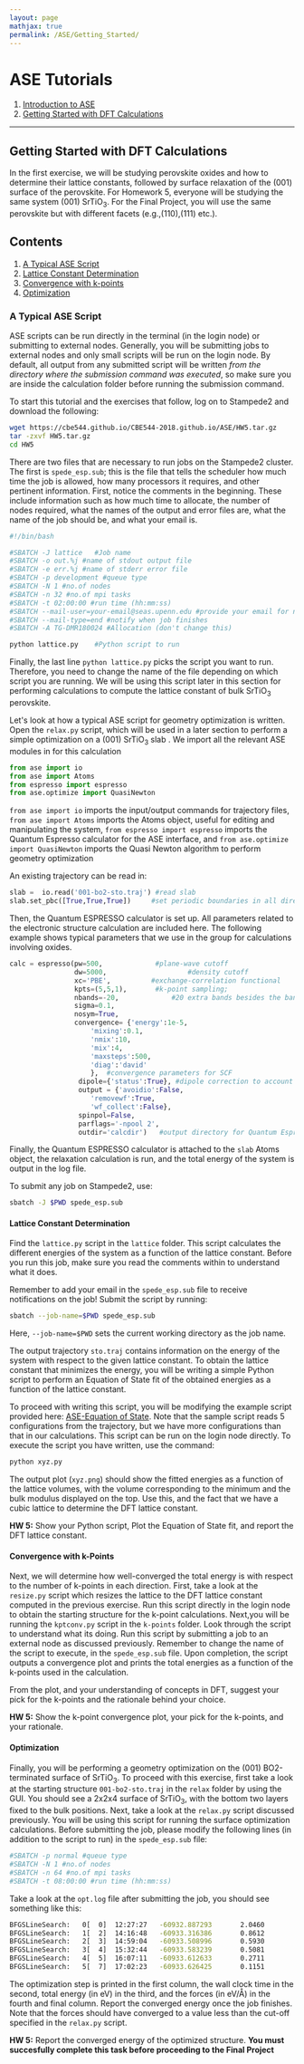```yaml
---
layout: page
mathjax: true
permalink: /ASE/Getting_Started/
---
```


# ASE Tutorials
1. [Introduction to ASE](../)
2. [Getting Started with DFT Calculations](../Getting_Started/)


____

## Getting Started with DFT Calculations ##

In the first exercise, we will be studying perovskite oxides and how to determine their lattice constants, followed by surface relaxation of the (001) surface of the perovskite. For Homework 5, everyone will be studying the same system (001) SrTiO<sub>3</sub>. For the Final Project, you will use the same perovskite but with different facets (e.g.,(110),(111) etc.).

## Contents ##

1. [A Typical ASE Script](#a-typical-ase-script)
2. [Lattice Constant Determination](#lattice-constant-determination)
3. [Convergence with k-points](#convergence-with-k-points)
4. [Optimization](#optimization)


<a name='a-typical-ase-script'></a>

### A Typical ASE Script ###

ASE scripts can be run directly in the terminal (in the login node) or submitting to external nodes. Generally, you will be submitting jobs to external nodes and only small scripts will be run on the login node. By default, all output from any submitted script will be written *from the directory where the submission command was executed*, so make sure you are inside the calculation folder before running the submission command.

To start this tutorial and the exercises that follow, log on to Stampede2 and download the following:
```bash
wget https://cbe544.github.io/CBE544-2018.github.io/ASE/HW5.tar.gz
tar -zxvf HW5.tar.gz
cd HW5
```

There are two files that are necessary to run jobs on the Stampede2 cluster. The first is `spede_esp.sub`; this is the file that tells the scheduler how much time the job is allowed, how many processors it requires, and other pertinent information. First, notice the comments in the beginning. These include information such as how much time to allocate, the number of nodes required, what the names of the output and error files are, what the name of the job should be, and what your email is. 

```bash
#!/bin/bash

#SBATCH -J lattice   #Job name
#SBATCH -o out.%j #name of stdout output file
#SBATCH -e err.%j #name of stderr error file
#SBATCH -p development #queue type
#SBATCH -N 1 #no.of nodes
#SBATCH -n 32 #no.of mpi tasks
#SBATCH -t 02:00:00 #run time (hh:mm:ss)
#SBATCH --mail-user=your-email@seas.upenn.edu #provide your email for notification
#SBATCH --mail-type=end #notify when job finishes
#SBATCH -A TG-DMR180024 #Allocation (don't change this)

python lattice.py    #Python script to run
```

Finally, the last line ```python lattice.py``` picks the script you want to run. Therefore, you need to change the name of the file depending on which script you are running. We will be using this script later in this section for performing calculations to compute the lattice constant of bulk SrTiO<sub>3</sub> perovskite.


Let's look at how a typical ASE script for geometry optimization is written. Open the `relax.py` script, which will be used in a later section to perform a simple optimization on a (001) SrTiO<sub>3</sub> slab . We import all the relevant ASE modules in for this calculation

```python
from ase import io
from ase import Atoms
from espresso import espresso
from ase.optimize import QuasiNewton
```

`from ase import io` imports the input/output commands for trajectory files, `from ase import Atoms` imports the Atoms object, useful for editing and manipulating the system, `from espresso import espresso` imports the Quantum Espresso calculator for the ASE interface, and `from ase.optimize import QuasiNewton` imports the Quasi Newton algorithm to perform geometry optimization

An existing trajectory can be read in:

```python
slab =  io.read('001-bo2-sto.traj') #read slab
slab.set_pbc([True,True,True])     #set periodic boundaries in all directions to True
```

Then, the Quantum ESPRESSO calculator is set up. All parameters related to the electronic structure calculation are included here. The following example shows typical parameters that we use in the group for calculations involving oxides.

```python
calc = espresso(pw=500,             #plane-wave cutoff
                dw=5000,                    #density cutoff
                xc='PBE',          #exchange-correlation functional
                kpts=(5,5,1),       #k-point sampling;
                nbands=-20,             #20 extra bands besides the bands needed to hold valence electrons
                sigma=0.1,
                nosym=True,
                convergence= {'energy':1e-5,
                    'mixing':0.1,
                    'nmix':10,
                    'mix':4,
                    'maxsteps':500,
                    'diag':'david'
                    },  #convergence parameters for SCF
                 dipole={'status':True}, #dipole correction to account for periodicity in z
                 output = {'avoidio':False,
                    'removewf':True,
                    'wf_collect':False},
                 spinpol=False,
                 parflags='-npool 2',
                 outdir='calcdir')   #output directory for Quantum Espresso files

```

Finally, the Quantum ESPRESSO calculator is attached to the `slab` Atoms object, the relaxation calculation is run, and the total energy of the system is output in the log file. 

To submit any job on Stampede2, use:

```bash
sbatch -J $PWD spede_esp.sub

```

<a name='lattice-constant-determination'></a>

#### Lattice Constant Determination ####

Find the `lattice.py` script in the `lattice` folder. This script calculates the different energies of the system as a function of the lattice constant. Before you run this job, make sure you read the comments within to understand what it does.

Remember to add your email in the `spede_esp.sub` file to receive notifications on the job! Submit the script by running:

```bash
sbatch --job-name=$PWD spede_esp.sub
```
Here, `--job-name=$PWD` sets the current working directory as the job name. 

The output trajectory `sto.traj` contains information on the energy of the system with respect to the given lattice constant. To obtain the lattice constant that minimizes the energy, you will be writing a simple Python script to perform an Equation of State fit of the obtained energies as a function of the lattice constant. 

To proceed with writing this script, you will be modifying the example script provided here: [ASE-Equation of State](https://wiki.fysik.dtu.dk/ase/tutorials/eos/eos.html). Note that the sample script reads 5 configurations from the trajectory, but we have more configurations than that in our calculations. This script can be run on the login node directly. To execute the script you have written, use the command: 
```bash
python xyz.py
```
The output plot (`xyz.png`) should show the fitted energies as a function of the lattice volumes, with the volume corresponding to the minimum and the bulk modulus displayed on the top. Use this, and the fact that we have a cubic lattice to determine the DFT lattice constant.

**HW 5:** Show your Python script, Plot the Equation of State fit, and report the DFT lattice constant.

<a name='convergence-with-k-points'></a>

#### Convergence with k-Points ####
Next, we will determine how well-converged the total energy is with respect to the number of k-points in each direction. First, take a look at the `resize.py` script which resizes the lattice to the DFT lattice constant computed in the previous exercise. Run this script directly in the login node to obtain the starting structure for the k-point calculations. Next,you will be running the `kptconv.py` script in the `k-points` folder. Look through the script to understand what its doing. Run this script by submitting a job to an external node as discussed previously. Remember to change the name of the script to execute, in the `spede_esp.sub` file. Upon completion, the script outputs a convergence plot and prints the total energies as a function of the k-points used in the calculation.

From the plot, and your understanding of concepts in DFT, suggest your pick for the k-points and the rationale behind your choice.

**HW 5:** Show the k-point convergence plot, your pick for the k-points, and your rationale.

<a name='optimization'></a>

#### Optimization ####
Finally, you will be performing a geometry optimization on the (001) BO2-terminated surface of SrTiO<sub>3</sub>. To proceed with this exercise, first take a look at the starting structure `001-bo2-sto.traj` in the `relax` folder by using the GUI. You should see a 2x2x4 surface of SrTiO<sub>3</sub>, with the bottom two layers fixed to the bulk positions. Next, take a look at the `relax.py` script discussed previously. You will be using this script for running the surface optimization calculations. Before submitting the job, please modify the following lines (in addition to the script to run) in the `spede_esp.sub` file:

```bash
#SBATCH -p normal #queue type
#SBATCH -N 1 #no.of nodes
#SBATCH -n 64 #no.of mpi tasks
#SBATCH -t 08:00:00 #run time (hh:mm:ss)
```
Take a look at the `opt.log` file after submitting the job, you should see something like this:
```bash
BFGSLineSearch:   0[  0]  12:27:27   -60932.887293       2.0460
BFGSLineSearch:   1[  2]  14:16:48   -60933.316386       0.8612
BFGSLineSearch:   2[  3]  14:59:04   -60933.508996       0.5930
BFGSLineSearch:   3[  4]  15:32:44   -60933.583239       0.5081
BFGSLineSearch:   4[  5]  16:07:11   -60933.612633       0.2711
BFGSLineSearch:   5[  7]  17:02:23   -60933.626425       0.1151
```
The optimization step is printed in the first column, the wall clock time in the second, total energy (in eV) in the third, and the forces (in eV/Å) in the fourth and final column. Report the converged energy once the job finishes. Note that the forces should have converged to a value less than the cut-off specified in the `relax.py` script. 

**HW 5:** Report the converged energy of the optimized structure. 
**You must succesfully complete this task before proceeding to the Final Project**

